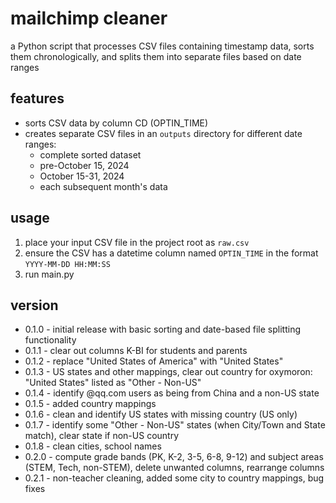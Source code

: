 # mailchimp cleaner

a Python script that processes CSV files containing timestamp data, sorts them chronologically, and splits them into separate files based on date ranges

## features

- sorts CSV data by column CD (OPTIN_TIME)
- creates separate CSV files in an `outputs` directory for different date ranges:
  - complete sorted dataset
  - pre-October 15, 2024
  - October 15-31, 2024
  - each subsequent month's data

## usage

1. place your input CSV file in the project root as `raw.csv`
2. ensure the CSV has a datetime column named `OPTIN_TIME` in the format `YYYY-MM-DD HH:MM:SS`
3. run main.py

## version

- 0.1.0 - initial release with basic sorting and date-based file splitting functionality
- 0.1.1 - clear out columns K-BI for students and parents
- 0.1.2 - replace "United States of America" with "United States"
- 0.1.3 - US states and other mappings, clear out country for oxymoron: "United States" listed as "Other - Non-US"
- 0.1.4 - identify @qq.com users as being from China and a non-US state
- 0.1.5 - added country mappings
- 0.1.6 - clean and identify US states with missing country (US only)
- 0.1.7 - identify some "Other - Non-US" states (when City/Town and State match), clear state if non-US country
- 0.1.8 - clean cities, school names
- 0.2.0 - compute grade bands (PK, K-2, 3-5, 6-8, 9-12) and subject areas (STEM, Tech, non-STEM), delete unwanted columns, rearrange columns
- 0.2.1 - non-teacher cleaning, added some city to country mappings, bug fixes
